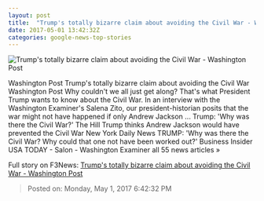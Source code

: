 ```yaml
---
layout: post
title:  "Trump's totally bizarre claim about avoiding the Civil War - Washington Post"
date: 2017-05-01 13:42:32Z
categories: google-news-top-stories
---
```


![Trump's totally bizarre claim about avoiding the Civil War - Washington Post](https://img.washingtonpost.com/rf/image_1484w/2010-2019/WashingtonPost/2017/03/15/National-Politics/Images/Trump_83175-7c9a6-4133.jpg)

Washington Post Trump's totally bizarre claim about avoiding the Civil War Washington Post Why couldn't we all just get along? That's what President Trump wants to know about the Civil War. In an interview with the Washington Examiner's Salena Zito, our president-historian posits that the war might not have happened if only Andrew Jackson ... Trump: 'Why was there the Civil War?' The Hill Trump thinks Andrew Jackson would have prevented the Civil War New York Daily News TRUMP: 'Why was there the Civil War? Why could that one not have been worked out?' Business Insider USA TODAY - Salon - Washington Examiner all 55 news articles »


Full story on F3News: [Trump's totally bizarre claim about avoiding the Civil War - Washington Post](http://www.f3nws.com/n/sbn4GB)

> Posted on: Monday, May 1, 2017 6:42:32 PM
